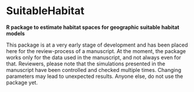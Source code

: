 # SuitableHabitat
**R package to estimate habitat spaces for geographic suitable habitat models**

This package is at a very early stage of development and has been placed here for the review-process of a manuscript. At the moment, the package works only for the data used in the manuscript, and not always even for that. Reviewers, please note that the simulations presented in the manuscript have been controlled and checked multiple times. Changing parameters may lead to unexpected results. Anyone else, do not use the package yet. 
